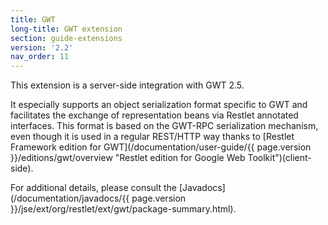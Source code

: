 ```yaml
---
title: GWT
long-title: GWT extension
section: guide-extensions
version: '2.2'
nav_order: 11
---
```

This extension is a server-side integration with GWT 2.5.

It especially supports an object serialization format specific to GWT
and facilitates the exchange of representation beans via Restlet
annotated interfaces. This format is based on the GWT-RPC serialization
mechanism, even though it is used in a regular REST/HTTP way thanks to
[Restlet Framework edition for
GWT](/documentation/user-guide/{{ page.version }}/editions/gwt/overview "Restlet edition for Google Web Toolkit")(client-side).

For additional details, please consult the [Javadocs](/documentation/javadocs/{{ page.version }}/jse/ext/org/restlet/ext/gwt/package-summary.html).
